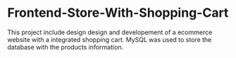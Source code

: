 # Frontend-Store-With-Shopping-Cart
This project include design design and developement of a ecommerce website with a integrated shopping cart. 
MySQL  was used to store the database with the products information.
